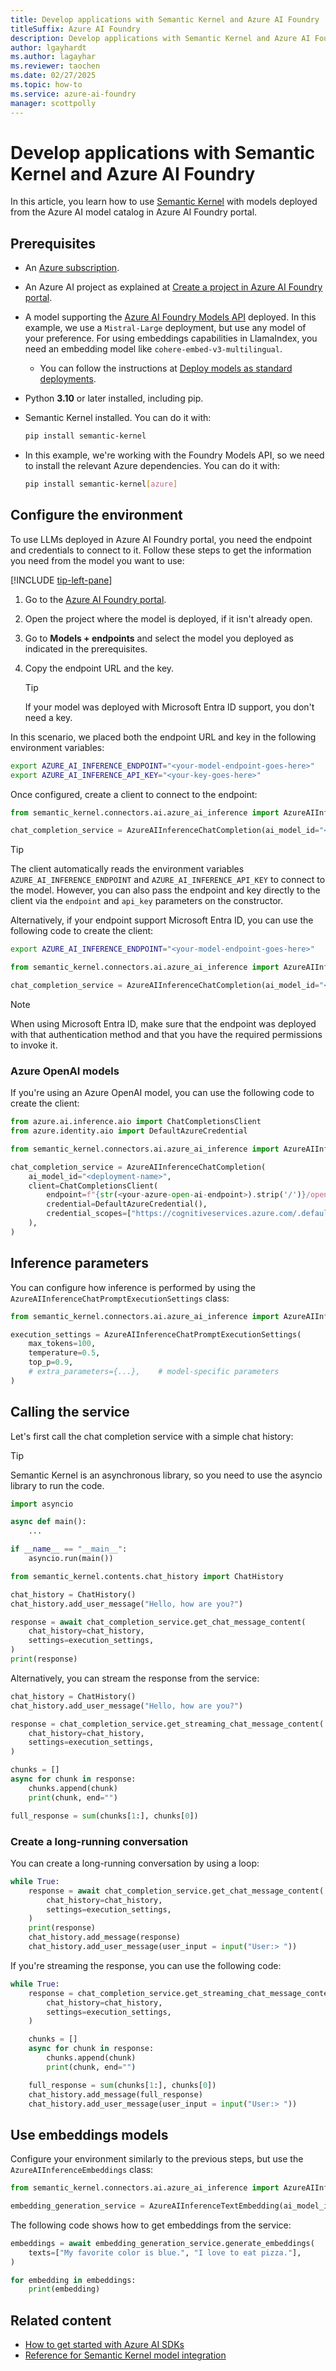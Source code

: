 ```yaml
---
title: Develop applications with Semantic Kernel and Azure AI Foundry
titleSuffix: Azure AI Foundry
description: Develop applications with Semantic Kernel and Azure AI Foundry.
author: lgayhardt
ms.author: lagayhar
ms.reviewer: taochen
ms.date: 02/27/2025
ms.topic: how-to
ms.service: azure-ai-foundry
manager: scottpolly
---
```


# Develop applications with Semantic Kernel and Azure AI Foundry

In this article, you learn how to use [Semantic Kernel](/semantic-kernel/overview/) with models deployed from the Azure AI model catalog in Azure AI Foundry portal.

## Prerequisites

- An [Azure subscription](https://azure.microsoft.com).
- An Azure AI project as explained at [Create a project in Azure AI Foundry portal](../create-projects.md).
- A model supporting the [Azure AI Foundry Models API](../../../ai-foundry/model-inference/reference/reference-model-inference-api.md?tabs=python) deployed. In this example, we use a `Mistral-Large` deployment, but use any model of your preference. For using embeddings capabilities in LlamaIndex, you need an embedding model like `cohere-embed-v3-multilingual`.

  - You can follow the instructions at [Deploy models as standard deployments](../deploy-models-serverless.md).

- Python **3.10** or later installed, including pip.
- Semantic Kernel installed. You can do it with:

    ```bash
    pip install semantic-kernel
    ```

- In this example, we're working with the Foundry Models API, so we need to install the relevant Azure dependencies. You can do it with:

    ```bash
    pip install semantic-kernel[azure]
    ```

## Configure the environment

To use LLMs deployed in Azure AI Foundry portal, you need the endpoint and credentials to connect to it. Follow these steps to get the information you need from the model you want to use:

[!INCLUDE [tip-left-pane](../../includes/tip-left-pane.md)]

1. Go to the [Azure AI Foundry portal](https://ai.azure.com/?cid=learnDocs).
1. Open the project where the model is deployed, if it isn't already open.
1. Go to **Models + endpoints** and select the model you deployed as indicated in the prerequisites.
1. Copy the endpoint URL and the key.

    > [!TIP]
    > If your model was deployed with Microsoft Entra ID support, you don't need a key.

In this scenario, we placed both the endpoint URL and key in the following environment variables:

```bash
export AZURE_AI_INFERENCE_ENDPOINT="<your-model-endpoint-goes-here>"
export AZURE_AI_INFERENCE_API_KEY="<your-key-goes-here>"
```

Once configured, create a client to connect to the endpoint:

```python
from semantic_kernel.connectors.ai.azure_ai_inference import AzureAIInferenceChatCompletion

chat_completion_service = AzureAIInferenceChatCompletion(ai_model_id="<deployment-name>")
```

> [!TIP]
> The client automatically reads the environment variables `AZURE_AI_INFERENCE_ENDPOINT` and `AZURE_AI_INFERENCE_API_KEY` to connect to the model. However, you can also pass the endpoint and key directly to the client via the `endpoint` and `api_key` parameters on the constructor.

Alternatively, if your endpoint support Microsoft Entra ID, you can use the following code to create the client:

```bash
export AZURE_AI_INFERENCE_ENDPOINT="<your-model-endpoint-goes-here>"
```

```python
from semantic_kernel.connectors.ai.azure_ai_inference import AzureAIInferenceChatCompletion

chat_completion_service = AzureAIInferenceChatCompletion(ai_model_id="<deployment-name>")
```

> [!NOTE]
> When using Microsoft Entra ID, make sure that the endpoint was deployed with that authentication method and that you have the required permissions to invoke it.

### Azure OpenAI models

If you're using an Azure OpenAI model, you can use the following code to create the client:

```python
from azure.ai.inference.aio import ChatCompletionsClient
from azure.identity.aio import DefaultAzureCredential

from semantic_kernel.connectors.ai.azure_ai_inference import AzureAIInferenceChatCompletion

chat_completion_service = AzureAIInferenceChatCompletion(
    ai_model_id="<deployment-name>",
    client=ChatCompletionsClient(
        endpoint=f"{str(<your-azure-open-ai-endpoint>).strip('/')}/openai/deployments/{<deployment_name>}",
        credential=DefaultAzureCredential(),
        credential_scopes=["https://cognitiveservices.azure.com/.default"],
    ),
)
```

## Inference parameters

You can configure how inference is performed by using the `AzureAIInferenceChatPromptExecutionSettings` class:

```python
from semantic_kernel.connectors.ai.azure_ai_inference import AzureAIInferenceChatPromptExecutionSettings

execution_settings = AzureAIInferenceChatPromptExecutionSettings(
    max_tokens=100,
    temperature=0.5,
    top_p=0.9,
    # extra_parameters={...},    # model-specific parameters
)
```

## Calling the service

Let's first call the chat completion service with a simple chat history:

> [!TIP]
> Semantic Kernel is an asynchronous library, so you need to use the asyncio library to run the code.
>
> ```python
> import asyncio
> 
> async def main():
>     ...
>
> if __name__ == "__main__":
>     asyncio.run(main())
> ```

```python
from semantic_kernel.contents.chat_history import ChatHistory

chat_history = ChatHistory()
chat_history.add_user_message("Hello, how are you?")

response = await chat_completion_service.get_chat_message_content(
    chat_history=chat_history,
    settings=execution_settings,
)
print(response)
```

Alternatively, you can stream the response from the service:

```python
chat_history = ChatHistory()
chat_history.add_user_message("Hello, how are you?")

response = chat_completion_service.get_streaming_chat_message_content(
    chat_history=chat_history,
    settings=execution_settings,
)

chunks = []
async for chunk in response:
    chunks.append(chunk)
    print(chunk, end="")

full_response = sum(chunks[1:], chunks[0])
```

### Create a long-running conversation

You can create a long-running conversation by using a loop:

```python
while True:
    response = await chat_completion_service.get_chat_message_content(
        chat_history=chat_history,
        settings=execution_settings,
    )
    print(response)
    chat_history.add_message(response)
    chat_history.add_user_message(user_input = input("User:> "))
```

If you're streaming the response, you can use the following code:

```python
while True:
    response = chat_completion_service.get_streaming_chat_message_content(
        chat_history=chat_history,
        settings=execution_settings,
    )

    chunks = []
    async for chunk in response:
        chunks.append(chunk)
        print(chunk, end="")

    full_response = sum(chunks[1:], chunks[0])
    chat_history.add_message(full_response)
    chat_history.add_user_message(user_input = input("User:> "))
```

## Use embeddings models

Configure your environment similarly to the previous steps, but use the `AzureAIInferenceEmbeddings` class:

```python
from semantic_kernel.connectors.ai.azure_ai_inference import AzureAIInferenceTextEmbedding

embedding_generation_service = AzureAIInferenceTextEmbedding(ai_model_id="<deployment-name>")
```

The following code shows how to get embeddings from the service:

```python
embeddings = await embedding_generation_service.generate_embeddings(
    texts=["My favorite color is blue.", "I love to eat pizza."],
)

for embedding in embeddings:
    print(embedding)
```

## Related content

- [How to get started with Azure AI SDKs](sdk-overview.md)
- [Reference for Semantic Kernel model integration](/semantic-kernel/concepts/ai-services/)
